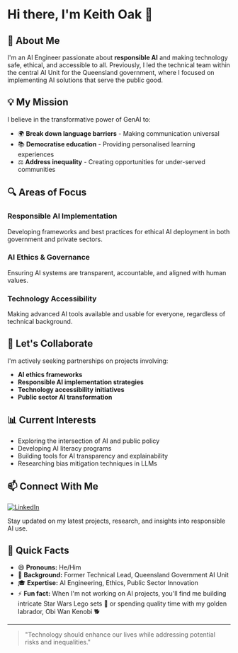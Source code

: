 # Hi there, I'm Keith Oak 👋

## 🚀 About Me

I'm an AI Engineer passionate about **responsible AI** and making technology safe, ethical, and accessible to all. Previously, I led the technical team within the central AI Unit for the Queensland government, where I focused on implementing AI solutions that serve the public good.

## 💡 My Mission

I believe in the transformative power of GenAI to:

- 🌍 **Break down language barriers** - Making communication universal
- 📚 **Democratise education** - Providing personalised learning experiences
- ⚖️ **Address inequality** - Creating opportunities for under-served communities

## 🔍 Areas of Focus

### Responsible AI Implementation

Developing frameworks and best practices for ethical AI deployment in both government and private sectors.

### AI Ethics & Governance

Ensuring AI systems are transparent, accountable, and aligned with human values.

### Technology Accessibility

Making advanced AI tools available and usable for everyone, regardless of technical background.

## 🤝 Let's Collaborate

I'm actively seeking partnerships on projects involving:

- **AI ethics frameworks**
- **Responsible AI implementation strategies**
- **Technology accessibility initiatives**
- **Public sector AI transformation**

## 📊 Current Interests

- Exploring the intersection of AI and public policy
- Developing AI literacy programs
- Building tools for AI transparency and explainability
- Researching bias mitigation techniques in LLMs

## 📫 Connect With Me

[![LinkedIn](https://img.shields.io/badge/LinkedIn-Keith%20Oak-blue?style=flat-square&logo=linkedin)](https://www.linkedin.com/in/keithoak)

Stay updated on my latest projects, research, and insights into responsible AI use.

## 🎯 Quick Facts

- 😄 **Pronouns:** He/Him
- 🏢 **Background:** Former Technical Lead, Queensland Government AI Unit
- 🎓 **Expertise:** AI Engineering, Ethics, Public Sector Innovation
- ⚡ **Fun fact:** When I'm not working on AI projects, you'll find me building intricate Star Wars Lego sets 🚀 or spending quality time with my golden labrador, Obi Wan Kenobi 🐕

---

> "Technology should enhance our lives while addressing potential risks and inequalities."
